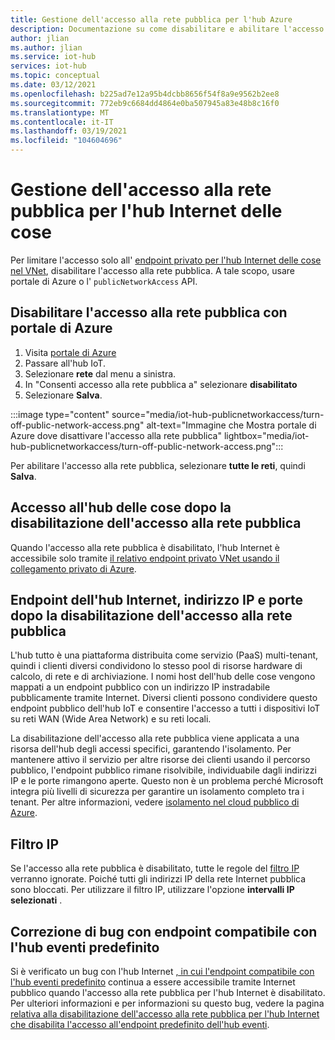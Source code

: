 ```yaml
---
title: Gestione dell'accesso alla rete pubblica per l'hub Azure
description: Documentazione su come disabilitare e abilitare l'accesso alla rete pubblica per l'hub Internet
author: jlian
ms.author: jlian
ms.service: iot-hub
services: iot-hub
ms.topic: conceptual
ms.date: 03/12/2021
ms.openlocfilehash: b225ad7e12a95b4dcbb8656f54f8a9e9562b2ee8
ms.sourcegitcommit: 772eb9c6684dd4864e0ba507945a83e48b8c16f0
ms.translationtype: MT
ms.contentlocale: it-IT
ms.lasthandoff: 03/19/2021
ms.locfileid: "104604696"
---
```

# <a name="managing-public-network-access-for-your-iot-hub"></a>Gestione dell'accesso alla rete pubblica per l'hub Internet delle cose

Per limitare l'accesso solo all' [endpoint privato per l'hub Internet delle cose nel VNet](virtual-network-support.md), disabilitare l'accesso alla rete pubblica. A tale scopo, usare portale di Azure o l' `publicNetworkAccess` API. 

## <a name="turn-off-public-network-access-using-azure-portal"></a>Disabilitare l'accesso alla rete pubblica con portale di Azure

1. Visita [portale di Azure](https://portal.azure.com)
2. Passare all'hub IoT.
3. Selezionare **rete** dal menu a sinistra.
4. In "Consenti accesso alla rete pubblica a" selezionare **disabilitato**
5. Selezionare **Salva**.

:::image type="content" source="media/iot-hub-publicnetworkaccess/turn-off-public-network-access.png" alt-text="Immagine che Mostra portale di Azure dove disattivare l'accesso alla rete pubblica" lightbox="media/iot-hub-publicnetworkaccess/turn-off-public-network-access.png":::

Per abilitare l'accesso alla rete pubblica, selezionare **tutte le reti**, quindi **Salva**.

## <a name="accessing-the-iot-hub-after-disabling-public-network-access"></a>Accesso all'hub delle cose dopo la disabilitazione dell'accesso alla rete pubblica

Quando l'accesso alla rete pubblica è disabilitato, l'hub Internet è accessibile solo tramite [il relativo endpoint privato VNet usando il collegamento privato di Azure](virtual-network-support.md).

## <a name="iot-hub-endpoint-ip-address-and-ports-after-disabling-public-network-access"></a>Endpoint dell'hub Internet, indirizzo IP e porte dopo la disabilitazione dell'accesso alla rete pubblica

L'hub tutto è una piattaforma distribuita come servizio (PaaS) multi-tenant, quindi i clienti diversi condividono lo stesso pool di risorse hardware di calcolo, di rete e di archiviazione. I nomi host dell'hub delle cose vengono mappati a un endpoint pubblico con un indirizzo IP instradabile pubblicamente tramite Internet. Diversi clienti possono condividere questo endpoint pubblico dell'hub IoT e consentire l'accesso a tutti i dispositivi IoT su reti WAN (Wide Area Network) e su reti locali. 

La disabilitazione dell'accesso alla rete pubblica viene applicata a una risorsa dell'hub degli accessi specifici, garantendo l'isolamento. Per mantenere attivo il servizio per altre risorse dei clienti usando il percorso pubblico, l'endpoint pubblico rimane risolvibile, individuabile dagli indirizzi IP e le porte rimangono aperte. Questo non è un problema perché Microsoft integra più livelli di sicurezza per garantire un isolamento completo tra i tenant. Per altre informazioni, vedere [isolamento nel cloud pubblico di Azure](../security/fundamentals/isolation-choices.md#tenant-level-isolation).

## <a name="ip-filter"></a>Filtro IP 

Se l'accesso alla rete pubblica è disabilitato, tutte le regole del [filtro IP](iot-hub-ip-filtering.md) verranno ignorate. Poiché tutti gli indirizzi IP della rete Internet pubblica sono bloccati. Per utilizzare il filtro IP, utilizzare l'opzione **intervalli IP selezionati** .

## <a name="bug-fix-with-built-in-event-hub-compatible-endpoint"></a>Correzione di bug con endpoint compatibile con l'hub eventi predefinito

Si è verificato un bug con l'hub Internet [, in cui l'endpoint compatibile con l'hub eventi predefinito](iot-hub-devguide-messages-read-builtin.md) continua a essere accessibile tramite Internet pubblico quando l'accesso alla rete pubblica per l'hub Internet è disabilitato. Per ulteriori informazioni e per informazioni su questo bug, vedere la pagina [relativa alla disabilitazione dell'accesso alla rete pubblica per l'hub Internet che disabilita l'accesso all'endpoint predefinito dell'hub eventi](https://azure.microsoft.com/updates/iot-hub-public-network-access-bug-fix).
